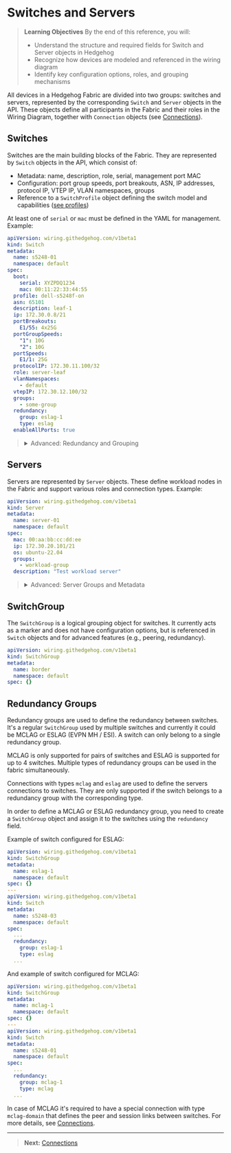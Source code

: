 <!-- Diátaxis: Reference -->

# Switches and Servers

> **Learning Objectives**
> By the end of this reference, you will:
> - Understand the structure and required fields for Switch and Server objects in Hedgehog
> - Recognize how devices are modeled and referenced in the wiring diagram
> - Identify key configuration options, roles, and grouping mechanisms

All devices in a Hedgehog Fabric are divided into two groups: switches and servers, represented by the corresponding `Switch` and `Server` objects in the API. These objects define all participants in the Fabric and their roles in the Wiring Diagram, together with `Connection` objects (see [Connections](./connections.md)).

## Switches

Switches are the main building blocks of the Fabric. They are represented by `Switch` objects in the API, which consist of:
- Metadata: name, description, role, serial, management port MAC
- Configuration: port group speeds, port breakouts, ASN, IP addresses, protocol IP, VTEP IP, VLAN namespaces, groups
- Reference to a `SwitchProfile` object defining the switch model and capabilities ([see profiles](./profiles.md))

At least one of `serial` or `mac` must be defined in the YAML for management. Example:

```yaml
apiVersion: wiring.githedgehog.com/v1beta1
kind: Switch
metadata:
  name: s5248-01
  namespace: default
spec:
  boot:
    serial: XYZPDQ1234
    mac: 00:11:22:33:44:55
  profile: dell-s5248f-on
  asn: 65101
  description: leaf-1
  ip: 172.30.0.8/21
  portBreakouts:
    E1/55: 4x25G
  portGroupSpeeds:
    "1": 10G
    "2": 10G
  portSpeeds:
    E1/1: 25G
  protocolIP: 172.30.11.100/32
  role: server-leaf
  vlanNamespaces:
    - default
  vtepIP: 172.30.12.100/32
  groups:
    - some-group
  redundancy:
    group: eslag-1
    type: eslag
  enableAllPorts: true
```

> <details>
> <summary>Advanced: Redundancy and Grouping</summary>
> - `groups` refers to `SwitchGroup` objects for logical grouping.
> - `redundancy` defines membership in MCLAG or ESLAG redundancy groups.
> - `enableAllPorts` enables all ports by default.
> </details>

## Servers

Servers are represented by `Server` objects. These define workload nodes in the Fabric and support various roles and connection types. Example:

```yaml
apiVersion: wiring.githedgehog.com/v1beta1
kind: Server
metadata:
  name: server-01
  namespace: default
spec:
  mac: 00:aa:bb:cc:dd:ee
  ip: 172.30.20.101/21
  os: ubuntu-22.04
  groups:
    - workload-group
  description: "Test workload server"
```

> <details>
> <summary>Advanced: Server Groups and Metadata</summary>
> - `groups` can be used for logical grouping and automation.
> - `description` is free-form and aids inventory or automation.
> </details>

## SwitchGroup

The `SwitchGroup` is a logical grouping object for switches. It currently acts as a marker and does not have configuration options, but is referenced in `Switch` objects and for advanced features (e.g., peering, redundancy).

```yaml
apiVersion: wiring.githedgehog.com/v1beta1
kind: SwitchGroup
metadata:
  name: border
  namespace: default
spec: {}
```

## Redundancy Groups

Redundancy groups are used to define the redundancy between switches. It's a regular `SwitchGroup` used by multiple switches and currently it could be MCLAG or ESLAG (EVPN MH / ESI). A switch can only belong to a single redundancy group.

MCLAG is only supported for pairs of switches and ESLAG is supported for up to 4 switches. Multiple types of redundancy groups can be used in the fabric simultaneously.

Connections with types `mclag` and `eslag` are used to define the servers connections to switches. They are only supported if the switch belongs to a redundancy group with the corresponding type.

In order to define a MCLAG or ESLAG redundancy group, you need to create a `SwitchGroup` object and assign it to the switches using the `redundancy` field.

Example of switch configured for ESLAG:

```yaml
apiVersion: wiring.githedgehog.com/v1beta1
kind: SwitchGroup
metadata:
  name: eslag-1
  namespace: default
spec: {}
---
apiVersion: wiring.githedgehog.com/v1beta1
kind: Switch
metadata:
  name: s5248-03
  namespace: default
spec:
  ...
  redundancy:
    group: eslag-1
    type: eslag
  ...
```

And example of switch configured for MCLAG:

```yaml
apiVersion: wiring.githedgehog.com/v1beta1
kind: SwitchGroup
metadata:
  name: mclag-1
  namespace: default
spec: {}
---
apiVersion: wiring.githedgehog.com/v1beta1
kind: Switch
metadata:
  name: s5248-01
  namespace: default
spec:
  ...
  redundancy:
    group: mclag-1
    type: mclag
  ...
```

In case of MCLAG it's required to have a special connection with type `mclag-domain` that defines the peer and session links between switches. For more details, see [Connections](./connections.md).

---

> **Next:** [Connections](./connections.md)
